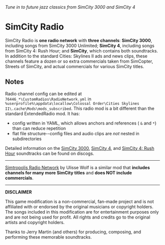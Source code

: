 _Tune in to future jazz classics from SimCity 3000 and SimCity 4_

# SimCity Radio

SimCity Radio is **one radio network** with **three channels**: **SimCity 3000**, including songs from SimCity 3000 Unlimited; **SimCity 4**, including songs from SimCity 4: Rush Hour; and **SimCity**, which contains both soundtracks. In addition to the standard Cities: Skylines II ads and news clips, these channels feature a dozen or so extra commercials taken from SimCopter, Streets of SimCity, and actual commercials for various SimCity titles.

## Notes

Radio channel config can be edited at `76446_*\CustomRadios\RadioNetwork.yml` in `%userprofile%\appdata\locallow\Colossal Order\Cities Skylines II\.cache\Mods\mods_subscribed`. This radio mod is a bit different than the standard ExtendedRadio mod. It has:

-   config written in YAML, which allows anchors and references ( `&` and `*`) than can reduce repetition
-   flat file structure--config files and audio clips are _not_ nested in subdirectories

Detailed information on the [SimCity 3000](https://www.discogs.com/release/5394990-Various-SimCity-3000), [SimCity 4](https://www.discogs.com/release/7964896-Various-SimCity-4), and [SimCity 4: Rush Hour](https://www.discogs.com/release/3849468-Various-SimCity-4-Rush-Hour-Soundtrack) soundtracks can be found on discogs.

---

[Simtropolis Radio Network](https://mods.paradoxplaza.com/mods/76559/Windows) by Ulisse Wolf is a similar mod that **includes channels for many more SimCity titles** and **does NOT include commercials**.

---

**DISCLAIMER**

This game modification is a non-commercial, fan-made project and is not affiliated with or endorsed by the original musicians or copyright holders. The songs included in this modification are for entertainment purposes only and are not being used for profit. All rights and credits go to the original artists and copyright holders.

Thanks to Jerry Martin (and others) for producing, composing, and performing these memorable soundtracks.
